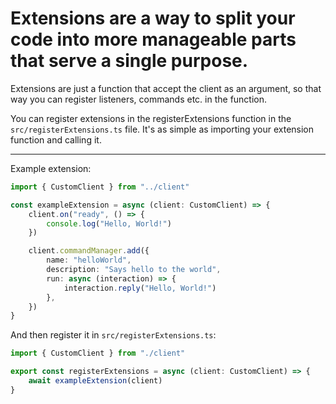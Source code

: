 # Extensions are a way to split your code into more manageable parts that serve a single purpose.

Extensions are just a function that accept the client as an argument, so that way you can register listeners, commands etc. in the function.

You can register extensions in the registerExtensions function in the `src/registerExtensions.ts` file. It's as simple as importing your extension function and calling it.

---

Example extension:

```ts
import { CustomClient } from "../client"

const exampleExtension = async (client: CustomClient) => {
    client.on("ready", () => {
        console.log("Hello, World!")
    })

    client.commandManager.add({
        name: "helloWorld",
        description: "Says hello to the world",
        run: async (interaction) => {
            interaction.reply("Hello, World!")
        },
    })
}
```

And then register it in `src/registerExtensions.ts`:

```ts
import { CustomClient } from "./client"

export const registerExtensions = async (client: CustomClient) => {
    await exampleExtension(client)
}
```
